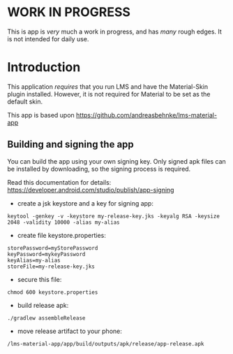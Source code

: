 # WORK IN PROGRESS

This is app is *very* much a work in progress, and has *many* rough edges. It is
not intended for daily use.

# Introduction
This application *requires* that you run LMS and have the Material-Skin plugin
installed. However, it is not required for Material to be set as the default
skin.

This app is based upon https://github.com/andreasbehnke/lms-material-app

## Building and signing the app

You can build the app using your own signing key. Only signed apk files can be
installed by downloading, so the signing process is required. 

Read this documentation for details: https://developer.android.com/studio/publish/app-signing

* create a jsk keystore and a key for signing app:
```
keytool -genkey -v -keystore my-release-key.jks -keyalg RSA -keysize 2048 -validity 10000 -alias my-alias
```
* create file keystore.properties:
```
storePassword=myStorePassword
keyPassword=mykeyPassword
keyAlias=my-alias
storeFile=my-release-key.jks
```
* secure this file:
```
chmod 600 keystore.properties
```
* build release apk:
```
./gradlew assembleRelease
```
* move release artifact to your phone: 
```
/lms-material-app/app/build/outputs/apk/release/app-release.apk 
```
